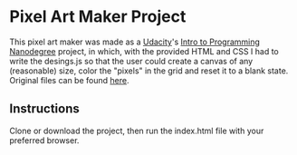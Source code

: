 # Pixel Art Maker Project
This pixel art maker was made as a [Udacity](https://www.udacity.com)'s [Intro to Programming Nanodegree](https://www.udacity.com/course/intro-to-programming-nanodegree--nd000) project, in which, with the provided HTML and CSS I had to write the desings.js so that the user could create a canvas of any (reasonable) size, color the "pixels" in the grid and reset it to a blank state.
Original files can be found [here](https://github.com/udacity/project-pixel-art-maker-starter).

## Instructions
Clone or download the project, then run the index.html file with your preferred browser.